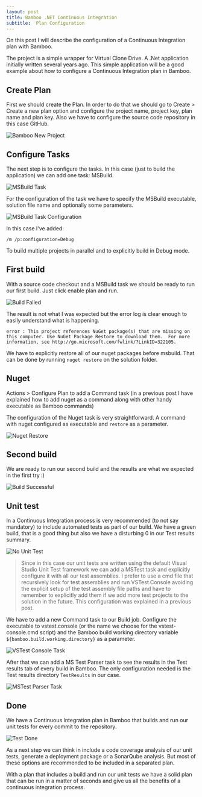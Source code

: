 ```yaml
---
layout: post
title: Bamboo .NET Continuous Integration
subtitle:  Plan Configuration
---
```


On this post I will describe the configuration of a Continuous Integration plan with Bamboo.

The project is a simple wrapper for Virtual Clone Drive. A .Net application initially written several years ago. This simple application will be a good example about how to configure a Continuous Integration plan in Bamboo.

## Create Plan

First we should create the Plan. In order to do that we should go to Create > Create a new plan option and configure the project name, project key, plan name and plan key. Also we have to configure the source code repository in this case GitHub.

![Bamboo New Project](../img/2017-02-26-bamboo-net-ci-plan-configuration/01-new-project.png)

## Configure Tasks 

The next step is to configure the tasks. In this case (just to build the application) we can add one task: MSBuild.

![MSBuild Task](../img/2017-02-26-bamboo-net-ci-plan-configuration/02-msbuild.png)

For the configuration of the task we have to  specify the MSBuild executable, solution file name and optionally some parameters.

![MSBuild Task Configuration](../img/2017-02-26-bamboo-net-ci-plan-configuration/03-msbuild-configuration.PNG)

In this case I've added:

    /m /p:configuration=Debug

To build multiple projects in parallel and to explicitly build in Debug mode. 

## First build

With a source code checkout and a MSBuild task we should be ready to run our first build. Just click enable plan and run.

![Build Failed](../img/2017-02-26-bamboo-net-ci-plan-configuration/04-build-failed.PNG)

The result is not what I was expected but the error log is clear enough to easily understand what is happening.

    error : This project references NuGet package(s) that are missing on this computer. Use NuGet Package Restore to download them.  For more information, see http://go.microsoft.com/fwlink/?LinkID=322105.

We have to explicitly restore all of our nuget packages before msbuild. That can be done by running `nuget restore` on the solution folder.

## Nuget

Actions > Configure Plan to add a Command task (in a previous post I have explained how to add nuget as a command along with other handy executable as Bamboo commands)

The configuration of the Nuget task is very straightforward. A command with nuget configured as executable and `restore` as a parameter.

![Nuget Restore](../img/2017-02-26-bamboo-net-ci-plan-configuration/05-nuget-restore.PNG)

## Second build

We are ready to run our second build and the results are what we expected in the first try :)

![Build Successful](../img/2017-02-26-bamboo-net-ci-plan-configuration/06-build-success.PNG)

## Unit test

In a Continuous Integration process is very recommended (to not say mandatory) to include automated tests as part of our build. We have a green build, that is a good thing but also we have a disturbing 0 in our Test results summary.

![No Unit Test](../img/2017-02-26-bamboo-net-ci-plan-configuration/07-no-test.png)

> Since in this case our unit tests are written using the default Visual Studio Unit Test framework we can add a MSTest task and explicitly configure it with all our test assemblies. I prefer to use a cmd file that recursively look for test assemblies and run VSTest.Console avoiding the explicit setup of the test assembly file paths and have to remember to explicitly add them if we add more test projects to the solution in the future. This configuration was explained in a previous post.
    
We have to add a new Command task to our Build job. Configure the executable to vstest.console (or the name we choose for the vstest-console.cmd script) and the Bamboo build working directory variable `${bamboo.build.working.directory}` as a parameter.

![VSTest Console Task](../img/2017-02-26-bamboo-net-ci-plan-configuration/08-vstest-console.PNG)

After that we can add a MS Test Parser task to see the results in the Test results tab of every build in Bamboo. The only configuration needed is the Test results directory `TestResults` in our case.

![MSTest Parser Task](../img/2017-02-26-bamboo-net-ci-plan-configuration/09-test-parser.PNG)

## Done

We have a Continuous Integration plan in Bamboo that builds and run our unit tests for every commit to the repository. 

![Test Done](../img/2017-02-26-bamboo-net-ci-plan-configuration/10-tests-done.PNG)

As a next step we can think in include a code coverage analysis of our unit tests, generate a deployment package or a SonarQube analysis. But most of these options are recommended to be included in a separated plan.

With a plan that includes a build and run our unit tests we have a solid plan that can be run in a matter of seconds and give us all the benefits of a continuous integration process.   

